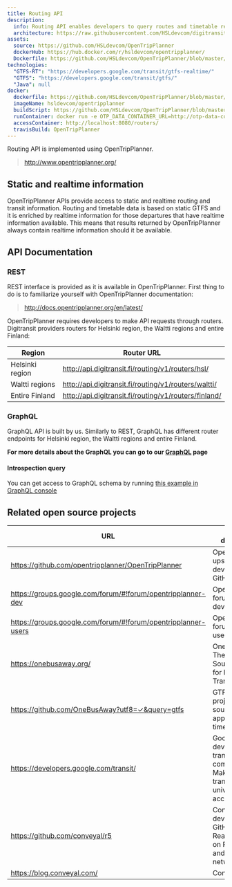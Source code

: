 ```yaml
---
title: Routing API
description:
  info: Routing API enables developers to query routes and timetable related information using either REST or GraphQL interfaces.
  architecture: https://raw.githubusercontent.com/HSLdevcom/digitransit-site/master/pages/en/developers/apis/1-routing-api/x-service-architecture/architecture.xml
assets:
  source: https://github.com/HSLdevcom/OpenTripPlanner
  dockerHub: https://hub.docker.com/r/hsldevcom/opentripplanner/
  Dockerfile: https://github.com/HSLdevcom/OpenTripPlanner/blob/master/Dockerfile
technologies:  
  "GTFS-RT": "https://developers.google.com/transit/gtfs-realtime/"
  "GTFS": "https://developers.google.com/transit/gtfs/"
  "Java": null
docker:
  dockerfile: https://github.com/HSLdevcom/OpenTripPlanner/blob/master/Dockerfile
  imageName: hsldevcom/opentripplanner
  buildScript: https://github.com/HSLdevcom/OpenTripPlanner/blob/master/travis-build.sh
  runContainer: docker run -e OTP_DATA_CONTAINER_URL=http://otp-data-container:8080 -p 8080:8080 hsldevcom/opentripplanner
  accessContainer: http://localhost:8080/routers/
  travisBuild: OpenTripPlanner
---
```

Routing API is implemented using OpenTripPlanner.
> http://www.opentripplanner.org/

## Static and realtime information

OpenTripPlanner APIs provide access to static and realtime routing and transit information.
Routing and timetable data is based on static GTFS and it is enriched by realtime information for those departures that have realtime information available. This means that results returned by OpenTripPlanner always contain realtime information should it be
available.

## API Documentation

### REST

REST interface is provided as it is available in OpenTripPlanner. First thing to do is to familiarize yourself with OpenTripPlanner documentation:
> http://docs.opentripplanner.org/en/latest/

OpenTripPlanner requires developers to make API requests through routers. Digitransit providers routers for Helsinki region, the Waltti regions and entire Finland:

| Region                        | Router URL                              |
|-------------------------------|-----------------------------------------|
| Helsinki region | http://api.digitransit.fi/routing/v1/routers/hsl/     |
| Waltti regions  | http://api.digitransit.fi/routing/v1/routers/waltti/  |
| Entire Finland  | http://api.digitransit.fi/routing/v1/routers/finland/ |

### GraphQL

GraphQL API is built by us. Similarly to REST, GraphQL has different router endpoints for Helsinki region, the Waltti regions and entire Finland. 

**For more details about the GraphQL you can go to our [GraphQL](../../../apis/1-routing-api/0-graphql/) page**

#### Introspection query

You can get access to GraphQL schema by running
 [this example in GraphQL console](http://dev.hsl.fi/graphql/console/?query=query%20IntrospectionQuery%20%7B%0A%20%20%20%20__schema%20%7B%0A%20%20%20%20%20%20queryType%20%7B%20name%20%7D%0A%20%20%20%20%20%20mutationType%20%7B%20name%20%7D%0A%20%20%20%20%20%20types%20%7B%0A%20%20%20%20%20%20%20%20...FullType%0A%20%20%20%20%20%20%7D%0A%20%20%20%20%20%20directives%20%7B%0A%20%20%20%20%20%20%20%20name%0A%20%20%20%20%20%20%20%20description%0A%20%20%20%20%20%20%20%20args%20%7B%0A%20%20%20%20%20%20%20%20%20%20...InputValue%0A%20%20%20%20%20%20%20%20%7D%0A%20%20%20%20%20%20%20%20onOperation%0A%20%20%20%20%20%20%20%20onFragment%0A%20%20%20%20%20%20%20%20onField%0A%20%20%20%20%20%20%7D%0A%20%20%20%20%7D%0A%20%20%7D%0A%20%20fragment%20FullType%20on%20__Type%20%7B%0A%20%20%20%20kind%0A%20%20%20%20name%0A%20%20%20%20description%0A%20%20%20%20fields(includeDeprecated%3A%20true)%20%7B%0A%20%20%20%20%20%20name%0A%20%20%20%20%20%20description%0A%20%20%20%20%20%20args%20%7B%0A%20%20%20%20%20%20%20%20...InputValue%0A%20%20%20%20%20%20%7D%0A%20%20%20%20%20%20type%20%7B%0A%20%20%20%20%20%20%20%20...TypeRef%0A%20%20%20%20%20%20%7D%0A%20%20%20%20%20%20isDeprecated%0A%20%20%20%20%20%20deprecationReason%0A%20%20%20%20%7D%0A%20%20%20%20inputFields%20%7B%0A%20%20%20%20%20%20...InputValue%0A%20%20%20%20%7D%0A%20%20%20%20interfaces%20%7B%0A%20%20%20%20%20%20...TypeRef%0A%20%20%20%20%7D%0A%20%20%20%20enumValues(includeDeprecated%3A%20true)%20%7B%0A%20%20%20%20%20%20name%0A%20%20%20%20%20%20description%0A%20%20%20%20%20%20isDeprecated%0A%20%20%20%20%20%20deprecationReason%0A%20%20%20%20%7D%0A%20%20%20%20possibleTypes%20%7B%0A%20%20%20%20%20%20...TypeRef%0A%20%20%20%20%7D%0A%20%20%7D%0A%20%20fragment%20InputValue%20on%20__InputValue%20%7B%0A%20%20%20%20name%0A%20%20%20%20description%0A%20%20%20%20type%20%7B%20...TypeRef%20%7D%0A%20%20%20%20defaultValue%0A%20%20%7D%0A%20%20fragment%20TypeRef%20on%20__Type%20%7B%0A%20%20%20%20kind%0A%20%20%20%20name%0A%20%20%20%20ofType%20%7B%0A%20%20%20%20%20%20kind%0A%20%20%20%20%20%20name%0A%20%20%20%20%20%20ofType%20%7B%0A%20%20%20%20%20%20%20%20kind%0A%20%20%20%20%20%20%20%20name%0A%20%20%20%20%20%20%20%20ofType%20%7B%0A%20%20%20%20%20%20%20%20%20%20kind%0A%20%20%20%20%20%20%20%20%20%20name%0A%20%20%20%20%20%20%20%20%7D%0A%20%20%20%20%20%20%7D%0A%20%20%20%20%7D%0A%20%20%7D)

## Related open source projects

| URL                           | Project description                     |
|-------------------------------|-----------------------------------------|
| https://github.com/opentripplanner/OpenTripPlanner            | OpenTripPlanner upstream development on GitHub
| https://groups.google.com/forum/#!forum/opentripplanner-dev   | OpenTripPlanner forum for developers
| https://groups.google.com/forum/#!forum/opentripplanner-users | OpenTripPlanner forum for end users
| https://onebusaway.org/                                       | OneBusAway: The Open Source platform for Real Time Transit Info
| https://github.com/OneBusAway?utf8=✓&query=gtfs               | GTFS related projects: Open-source transit app for real-time information
| https://developers.google.com/transit/                        | Google developers transit community: Making public transit data universally accessible
| https://github.com/conveyal/r5                                | Conveyal R5 development on GitHub: Rapid Realistic Routing on Real-world and Reimagined networks
| https://blog.conveyal.com/                                    | Conveyal blog
